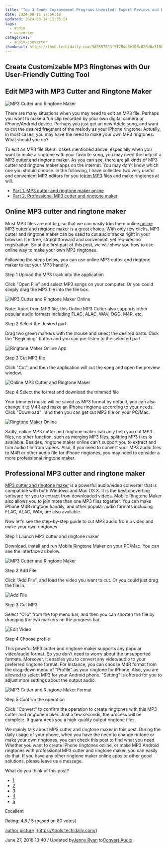 ```yaml
---
title: "Top 3 Sound Improvement Programs Unveiled: Expert Reviews and Distinctive Attributes Explained"
date: 2024-08-11 17:56:16
updated: 2024-08-14 11:35:24
tags:
  - audio
  - converter
categories:
  - audio-converter
thumbnail: https://thmb.techidaily.com/9d3857853f9f78dd8e108c028d0a318d22b529786459d21ef8b234658302fc85.jpg
---
```


## Create Customizable MP3 Ringtones with Our User-Friendly Cutting Tool

## Edit MP3 with MP3 Cutter and Ringtone Maker

![MP3 Cutter and Ringtone Maker](https://www.aiseesoft.com/images/free-video-converter/mp3-cutter.jpg)

 There are many situations when you may need to edit an MP3 file. Perhaps you want to make a fun clip recorded by your own digital camera or iPhone/Android device. Perhaps you just get an new Adele song, and want to cut the desired fragment of the melody as your iPhone ringtone. Actually, in most cases, you may have the need to make your own MP3 ringtones. What should you do?

 To edit an MP3 file like all cases mentioned above, especially when you want to make a ringtone with your favorite song, you may need the help of a MP3 cutter and ringtone maker. As you can see, there are all kinds of MP3 cutter and ringtone maker apps on the internet. You may don't know which one you should choose. In the following, I have collected two very useful and convenient MP3 editors for you to[trim MP3](https://tools.techidaily.com/) files and make ringtones at will.

* [Part 1. MP3 cutter and ringtone maker online](https://tools.techidaily.com/)
* [Part 2. Professional MP3 cutter and ringtone maker](https://tools.techidaily.com/)

## Online MP3 cutter and ringtone maker

 Most MP3 files are not big, so that we can easily trim them online.[online MP3 cutter and ringtone maker](http://toolster.net/mp3%5Fcutter) is a great choice. With only few clicks, MP3 cutter and ringtone maker can be used to cut audio tracks right in your browser. It is free, straightforward and convenient, yet requires no registration. So at the first part of this post, we will show you how to use online way to make your own MP3 ringtones.

 Following the steps below, you can use online MP3 cutter and ringtone maker to cut your MP3 handily.

Step 1 Upload the MP3 track into the application

 Click "Open File" and select MP3 songs on your computer. Or you could simply drag the MP3 file into the file box.

![MP3 Cutter and Ringtone Maker Online](https://www.aiseesoft.com/images/free-video-converter/upload-mp3-file.jpg)

 Note: Apart from MP3 file, this Online MP3 Cutter also supports other popular audio formats including FLAC, ALAC, WAV, OGG, M4R, etc.

Step 2 Select the desired part

 Drag two green markers with the mouse and select the desired parts. Click the "Beginning" button and you can pre-listen to the selected part.

![Ringtone Maker Online App](https://www.aiseesoft.com/images/free-video-converter/select-desired-parts.jpg)

Step 3 Cut MP3 file

 Click "Cut", and then the application will cut the song and open the preview window.

![Online MP3 Cutter and Ringtone Maker](https://www.aiseesoft.com/images/free-video-converter/cut-mp3-file.jpg)

Step 4 Select the format and download the trimmed file

 Your trimmed music will be saved as MP3 format by default, you can also change it to M4R and make an iPhone ringtone according to your needs. Click "Download" , and then you can get cut MP3 file on your PC/Mac.

![Ringtone Maker Online](https://www.aiseesoft.com/images/free-video-converter/select-format-click-download.jpg)

 Sadly, online MP3 cutter and ringtone maker can only help you cut MP3 files, no other function, such as merging MP3 files, splitting MP3 files is available. Besides, ringtone maker online can't support you to extract and trim audio file from videos. Also, if you need to convert your MP3 audio files to M4R or other audio file for iPhone ringtones, you may need to consider a more professional ringtone maker.

## Professional MP3 cutter and ringtone maker

[MP3 cutter and ringtone maker](https://tools.techidaily.com/aiseesoft/video-converter-ultimate/) is a powerful audio/video converter that is compatible with both Windows and Mac OS X. It is the best converting software for you to extract from downloaded videos. Mobile Ringtone Maker also allows you to join more than one MP3 files together. You can make iPhone M4R ringtone handily, and other popular audio formats including FLAC, ALAC, WAV, are also available.

 Now let's see the step-by-step guide to cut MP3 audio from a video and make your own ringtones.

[](https://secure.2checkout.com/order/cart.php?PRODS=4575878&QTY=1&AFFILIATE=108875) [](https://secure.2checkout.com/order/cart.php?PRODS=4594445&QTY=1&AFFILIATE=108875)

Step 1 Launch MP3 cutter and ringtone maker

 Download, install and run Mobile Ringtone Maker on your PC/Mac. You can see the interface as below.

![MP3 Cutter and Ringtone Maker](https://www.aiseesoft.com/images/video-converter-ultimate/vcu-interface.jpg)

Step 2 Add File

 Click "Add File", and load the video you want to cut. Or you could just drag the file in.

![Add File](https://www.aiseesoft.com/images/video-converter-ultimate/screen-interface.jpg)

Step 3 Cut MP3

 Select "Clip" from the top menu bar, and then you can shorten the file by dragging the two markers on the progress bar.

![Edit Video](https://www.aiseesoft.com/images/video-converter-ultimate/clip-2.jpg)

Step 4 Choose profile

 This poweful MP3 cutter and ringtone maker supports any popular video/audio format. So you don't need to worry about the unsupported formats. Moreover, it enables you to convert any video/audio to your preferred ringtone format. For instance, you can choose M4R format from the drag-down menu of "Profile" as your ringtone for iPhone. Also, you are allowed to select MP3 for your Android phone. "Setting" is offered for you to adjust more settings about the output audio.

![MP3 Cutter and Ringtone Maker Format](https://www.aiseesoft.com/images/free-video-converter/choose-m4a-profile.jpg)

Step 5 Confirm the operation

 Click "Convert" to confirm the operation to create ringtones with this MP3 cutter and ringtone maker. Just a few seconds, the process will be complete. It guarantees you a high-quality output ringtone files.

 We mainly talk about MP3 cutter and ringtone maker in this post. During the daily usage of your phone, when you have the need to change rintone or make your own ringtones, you can check this post to find what you need. Whether you want to create iPhone ringtones online, or make MP3 Android ringtones with professional MP3 cutter and ringtone maker, you can easily do that. If you have any other ringtone maker online apps or other good solutions, please leave us a message.

What do you think of this post?

* [1](https://tools.techidaily.com/)
* [2](https://tools.techidaily.com/)
* [3](https://tools.techidaily.com/)
* [4](https://tools.techidaily.com/)
* [5](https://tools.techidaily.com/)

Excellent

Rating: 4.8 / 5 (based on 80 votes)

[author picture](https://www.aiseesoft.com/images/author/jenny.png) ](https://tools.techidaily.com/)

 June 27, 2018 10:40 / Updated by[Jenny Ryan](https://tools.techidaily.com/) to[Convert Audio](https://tools.techidaily.com/)

<ins class="adsbygoogle"
     style="display:block"
     data-ad-format="autorelaxed"
     data-ad-client="ca-pub-7571918770474297"
     data-ad-slot="1223367746"></ins>



<ins class="adsbygoogle"
     style="display:block"
     data-ad-client="ca-pub-7571918770474297"
     data-ad-slot="8358498916"
     data-ad-format="auto"
     data-full-width-responsive="true"></ins>
